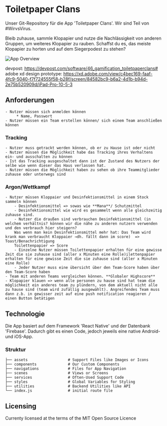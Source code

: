 # Toiletpaper Clans 
Unser Git-Repository für die App 'Toiletpaper Clans'. Wir sind Teil von #WirvsVirus.

Bleib zuhause, sammle Klopapier und nutze die Nachlässigkeit von anderen Gruppen, um weiteres Klopapier zu rauben. Schaffst du es, das meiste Klopapier zu horten und auf dem Siegerpodest zu stehen?

![App Overview](https://media.discordapp.net/attachments/690844505821151263/691291108503846962/WebScreen.png?width=1197&height=673)

devpost: https://devpost.com/software/46_gamification_toiletpaperclans#
adobe xd design prototype: https://xd.adobe.com/view/c4bec169-faaf-4fc9-5040-f7f724555f58-b28f/screen/84582bc9-b6a2-4d1b-b94d-2e75b520909d/iPad-Pro-10-5-3

## Anforderungen

    - Nutzer müssen sich anmelden können
         * Name, Passwort
    - Nutzer müssen ein Team erstellen können/ sich einem Team anschließen können

### Tracking

    - Nutzer muss getrackt werden können, ob er zu Hause ist oder nicht
    - Nutzer müssen die Möglichkeit habe das Tracking ihres Verhaltens ein- und ausschalten zu können 
    - Ist das Tracking ausgeschaltet dann ist der Zustand des Nutzers der selbe wie wenn dieser das Haus verlassen hat.
    - Nutzer müssen die Möglichkeit haben zu sehen ob ihre Teammitglieder zuhause oder unterwegs sind

### Argon/Wettkampf

    - Nutzer müssen Kloppaier und Desinfektionsmittel in einem Stock sammeln können
        - Desinfektionsmittel => sowas wie **Mana**/ Schutzmittel
        - Desinfektionsmittel wie wird es gesammelt wenn alle gleichzeitig zuhause sind.
        - Nutzer die draußen sind verbrauchen Desinfektionsmittel (in welchem verhältnis? können wir die nähe zu anderen nutzern verwenden und den verbrauch hier steigern?
        Was wenn man kein Desinfektionsmittel mehr hat: Das Team wird krank man verbraucht Kloppaier →dh. fällt dann im score)  => Toast/Benachrichtigung
        Toilettenpapier => Score
        - Einzelne Nutzer müssen Toilettenpapier erhalten für eine gewisse Zeit die sie zuhause sind (aller x Minuten eine Rolle)ilettenpapier erhalten für eine gewisse Zeit die sie zuhause sind (aller x Minuten eine Rolle)
        - Jeder Nutzer muss eine übersicht über den Team-Score haben über den Team-Score haben
    - Team mit anderen Teams vergleichen können. **Globaler Highscore**
    - Klopapier klauen => wenn alle personen zu hause sind hat team die möglichkeit ein anderes team zu plündern, von dem aktuell nicht alle zu hause sind (team wird zufällig ausgewählt). Angreifendes Team muss dann z.b. in gewisser zeit auf eine push notification reagieren / einen Button betätigen

## Technologie

Die App basiert auf dem Framework 'React Native' und der Datenbank 'Firebase'. Dadurch gibt es einen Code, jedoch jeweils eine native Android- und iOS-App.

### Struktur

    ├── assets                  # Support Files like Images or Icons
    ├── components              # Our Custom Components
    ├── navigations             # Files for App Navigation
    ├── scenes                  # Views or Screens
    ├── services                # Often-Used Support Code
    ├── styles                  # Global Variables for Styling
    ├── utilities               # Backend Utilities like API
    └── index.js                # initial route file

## Licensing
Currenty licensed at the terms of the MIT Open Source Licence
